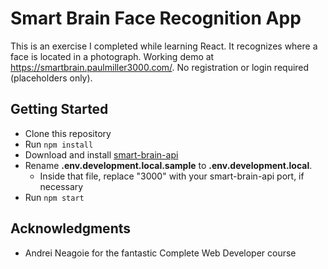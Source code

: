 # Smart Brain Face Recognition App
This is an exercise I completed while learning React. It recognizes where a face is located in a photograph. Working demo at https://smartbrain.paulmiller3000.com/. No registration or login required (placeholders only).

## Getting Started

* Clone this repository
* Run `npm install`
* Download and install [smart-brain-api](https://github.com/paulmiller3000/smart-brain-api)
* Rename __.env.development.local.sample__ to __.env.development.local__.
	* Inside that file, replace "3000" with your smart-brain-api port, if necessary
* Run `npm start`

## Acknowledgments

* Andrei Neagoie for the fantastic Complete Web Developer course